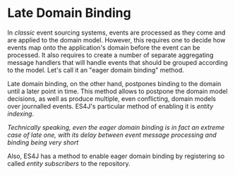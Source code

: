 # Late Domain Binding

In *classic* event sourcing systems, events are processed as they come and are applied to the domain model. However, this requires one to decide how events map onto the application's domain before the event can be processed. It also requires to create a number of separate aggregating message handlers that will handle events that should be grouped according to the model. Let's call it an "eager domain binding" method.

Late domain binding, on the other hand, postpones binding to the domain until a later point in time. This method allows to postpone the domain model decisions, as well as produce multiple, even conflicting, domain models over journalled events. ES4J's particular method of enabling it is *entity indexing*.

*Technically speaking, even the eager domain binding is in fact an extreme case of late one, with its delay between event message processing and binding being very short*

Also, ES4J has a method to enable eager domain binding by registering so called *entity subscribers* to the repository.
